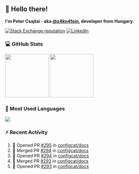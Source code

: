## 👋 Hello there!

**I'm Peter Csajtai - aka [@z4kn4fein](https://github.com/z4kn4fein), developer from Hungary.**

[![Stack Exchange reputation](https://img.shields.io/stackexchange/stackoverflow/r/8700582?color=orange&label=reputation&logo=stackoverflow&style=for-the-badge)](https://stackoverflow.com/users/8700582)
[![LinkedIn](https://img.shields.io/badge/linkedin-%230077B5.svg?style=for-the-badge&logo=linkedin&logoColor=white)](https://www.linkedin.com/in/csajtai-p%C3%A9ter-45395341/)

### 💻 GitHub Stats

<div>
  <img height="140px" src="https://github-readme-stats-pcsajtai.vercel.app/api?username=z4kn4fein&show_icons=true&hide_border=true&count_private=true&custom_title=Stats&theme=dracula&line_height=24&hide_title=true">
  <img height="140px" src="https://streak-stats.demolab.com?user=z4kn4fein&theme=dracula&hide_border=true">
  
</div>

### :toolbox: Most Used Languages

<img src="https://github-readme-stats-pcsajtai.vercel.app/api/top-langs/?username=z4kn4fein&theme=dracula&hide_border=true&layout=compact&langs_count=8&hide_title=true">

### :zap: Recent Activity

<!--START_SECTION:activity-->
1. 💪 Opened PR [#295](https://github.com/configcat/docs/pull/295) in [configcat/docs](https://github.com/configcat/docs)
2. 🎉 Merged PR [#294](https://github.com/configcat/docs/pull/294) in [configcat/docs](https://github.com/configcat/docs)
3. 💪 Opened PR [#294](https://github.com/configcat/docs/pull/294) in [configcat/docs](https://github.com/configcat/docs)
4. 🎉 Merged PR [#293](https://github.com/configcat/docs/pull/293) in [configcat/docs](https://github.com/configcat/docs)
5. 💪 Opened PR [#293](https://github.com/configcat/docs/pull/293) in [configcat/docs](https://github.com/configcat/docs)
<!--END_SECTION:activity-->
